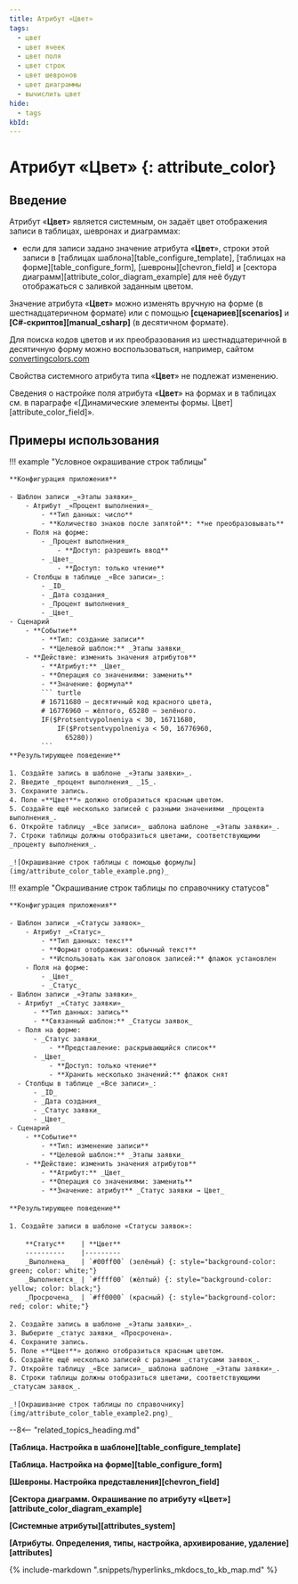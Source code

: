 ```yaml
---
title: Атрибут «Цвет»
tags:
  - цвет
  - цвет ячеек
  - цвет поля
  - цвет строк
  - цвет шевронов
  - цвет диаграммы
  - вычислить цвет
hide:
  - tags
kbId: 
---
```


# Атрибут «Цвет» {: attribute_color}

## Введение
Атрибут «**Цвет**» является системным, он задаёт цвет отображения записи в таблицах, шевронах и диаграммах:

* если для записи задано значение атрибута «**Цвет**», строки этой записи в [таблицах шаблона][table_configure_template], [таблицах на форме][table_configure_form], [шевроны][chevron_field] и [сектора диаграмм][attribute_color_diagram_example] для неё будут отображаться с заливкой заданным цветом.

Значение атрибута «**Цвет**» можно изменять вручную на форме (в шестнадцатеричном формате) или с помощью **[сценариев][scenarios]** и **[C#-скриптов][manual_csharp]** (в десятичном формате).

Для поиска кодов цветов и их преобразования из шестнадцатеричной в десятичную форму можно воспользоваться, например, сайтом [convertingcolors.com](https://convertingcolors.com/)

Свойства системного атрибута типа «**Цвет**» не подлежат изменению.

Сведения о настройке поля атрибута «**Цвет**» на формах и в таблицах см. в параграфе «[Динамические элементы формы. Цвет][attribute_color_field]».

## Примеры использования

!!! example "Условное окрашивание строк таблицы"

    **Конфигурация приложения**

    - Шаблон записи _«Этапы заявки»_
        - Атрибут _«Процент выполнения»_
            - **Тип данных: число**
            - **Количество знаков после запятой**: **не преобразовывать**
        - Поля на форме:
            - _Процент выполнения_
                - **Доступ: разрешить ввод**
            - _Цвет_
                - **Доступ: только чтение**
        - Столбцы в таблице _«Все записи»_:
            - _ID_
            - _Дата создания_
            - _Процент выполнения_
            - _Цвет_
    - Сценарий
        - **Событие**
            - **Тип: создание записи**
            - **Целевой шаблон:** _Этапы заявки_
        - **Действие: изменить значения атрибутов**
            - **Атрибут:** _Цвет_
            - **Операция со значениями: заменить**
            - **Значение: формула**
            ``` turtle
            # 16711680 — десятичный код красного цвета,
            # 16776960 — жёлтого, 65280 — зелёного.
            IF($Protsentvypolneniya < 30, 16711680, 
                IF($Protsentvypolneniya < 50, 16776960, 
                  65280))
            ``` 
    **Результирующее поведение**

    1. Создайте запись в шаблоне _«Этапы заявки»_.
    2. Введите _процент выполнения_ _15_.
    3. Сохраните запись.
    4. Поле «**Цвет**» должно отобразиться красным цветом.
    5. Создайте ещё несколько записей с разными значениями _процента выполнения_.
    6. Откройте таблицу _«Все записи»_ шаблона шаблоне _«Этапы заявки»_.
    7. Строки таблицы должны отобразиться цветами, соответствующими _проценту выполнения_.

    _![Окрашивание строк таблицы с помощью формулы](img/attribute_color_table_example.png)_

!!! example "Окрашивание строк таблицы по справочнику статусов"

    **Конфигурация приложения**

    - Шаблон записи _«Статусы заявок»_
        - Атрибут _«Статус»_
            - **Тип данных: текст**
            - **Формат отображения: обычный текст**
            - **Использовать как заголовок записей:** флажок установлен
        - Поля на форме:
            - _Цвет_
            - _Статус_
    - Шаблон записи _«Этапы заявки»_
      - Атрибут _«Статус заявки»_
          - **Тип данных: запись**
          - **Связанный шаблон:** _Статусы заявок_
      - Поля на форме:
          - _Статус заявки_
              - **Представление: раскрывающийся список**
          - _Цвет_
              - **Доступ: только чтение**
              - **Хранить несколько значений:** флажок снят
      - Столбцы в таблице _«Все записи»_:
          - _ID_
          - _Дата создания_
          - _Статус заявки_
          - _Цвет_
    - Сценарий
        - **Событие**
            - **Тип: изменение записи**
            - **Целевой шаблон:** _Этапы заявки_
        - **Действие: изменить значения атрибутов**
            - **Атрибут:** _Цвет_
            - **Операция со значениями: заменить**
            - **Значение: атрибут** _Статус заявки → Цвет_

    **Результирующее поведение**

    1. Создайте записи в шаблоне «Статусы заявок»:
    
        **Статус**    | **Цвет**
        ----------    |---------
        _Выполнена_   | `#00ff00` (зелёный) {: style="background-color: green; color: white;"}
        _Выполняется_ | `#ffff00` (жёлтый) {: style="background-color: yellow; color: black;"}
        _Просрочена_  | `#ff0000` (красный) {: style="background-color: red; color: white;"}
    
    2. Создайте запись в шаблоне _«Этапы заявки»_.
    3. Выберите _статус заявки_ «Просрочена».
    4. Сохраните запись.
    5. Поле «**Цвет**» должно отобразиться красным цветом.
    6. Создайте ещё несколько записей с разными _статусами заявок_.
    7. Откройте таблицу _«Все записи»_ шаблона шаблоне _«Этапы заявки»_.
    8. Строки таблицы должны отобразиться цветами, соответствующими _статусам заявок_.

    _![Окрашивание строк таблицы по справочнику](img/attribute_color_table_example2.png)_

--8<-- "related_topics_heading.md"

**[Таблица. Настройка в шаблоне][table_configure_template]**

**[Таблица. Настройка на форме][table_configure_form]**

**[Шевроны. Настройка представления][chevron_field]**

**[Сектора диаграмм. Окрашивание по атрибуту «Цвет»][attribute_color_diagram_example]**

**[Системные атрибуты][attributes_system]**

**[Атрибуты. Определения, типы, настройка, архивирование, удаление][attributes]**

{%
include-markdown ".snippets/hyperlinks_mkdocs_to_kb_map.md"
%}
